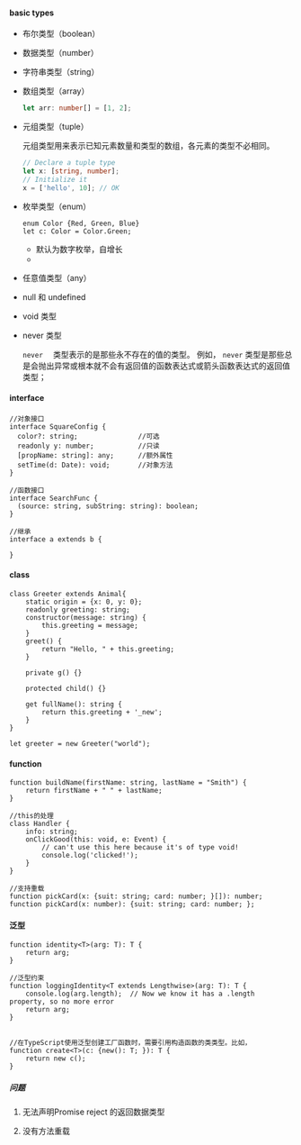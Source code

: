 #### basic types

+ 布尔类型（boolean）

+ 数据类型（number）

+ 字符串类型（string）

+ 数组类型（array）

  ```ts
  let arr: number[] = [1, 2];
  ```

+ 元组类型（tuple）

  元组类型用来表示已知元素数量和类型的数组，各元素的类型不必相同。

  ```ts
  // Declare a tuple type
  let x: [string, number];
  // Initialize it
  x = ['hello', 10]; // OK
  ```

  

+ 枚举类型（enum）

  ```tsx
  enum Color {Red, Green, Blue}
  let c: Color = Color.Green;
  ```

  + 默认为数字枚举，自增长
  + 

+ 任意值类型（any）

+ null 和 undefined

+ void 类型

+ never 类型

  `never  ` 类型表示的是那些永不存在的值的类型。 例如， `never` 类型是那些总是会抛出异常或根本就不会有返回值的函数表达式或箭头函数表达式的返回值类型；



#### interface

```tsx
//对象接口
interface SquareConfig {
  color?: string;				//可选
  readonly y: number;			//只读
  [propName: string]: any;		//额外属性
  setTime(d: Date): void;		//对象方法
}

//函数接口
interface SearchFunc {
  (source: string, subString: string): boolean;
}

//继承
interface a extends b {

}

```



#### class

```tsx
class Greeter extends Animal{
    static origin = {x: 0, y: 0};
    readonly greeting: string;
    constructor(message: string) {
        this.greeting = message;
    }
    greet() {
        return "Hello, " + this.greeting;
    }
    
    private g() {}
    
    protected child() {}
    
    get fullName(): string {
        return this.greeting + '_new';
    }
}

let greeter = new Greeter("world");

```





#### function

```tsx
function buildName(firstName: string, lastName = "Smith") {
    return firstName + " " + lastName;
}

//this的处理
class Handler {
    info: string;
    onClickGood(this: void, e: Event) {
        // can't use this here because it's of type void!
        console.log('clicked!');
    }
}

//支持重载
function pickCard(x: {suit: string; card: number; }[]): number;
function pickCard(x: number): {suit: string; card: number; };

```





#### 泛型

```tsx
function identity<T>(arg: T): T {
    return arg;
}

//泛型约束
function loggingIdentity<T extends Lengthwise>(arg: T): T {
    console.log(arg.length);  // Now we know it has a .length property, so no more error
    return arg;
}


//在TypeScript使用泛型创建工厂函数时，需要引用构造函数的类类型。比如，
function create<T>(c: {new(): T; }): T {
    return new c();
}
```





##### 问题

1. 无法声明Promise reject 的返回数据类型

2. 没有方法重载